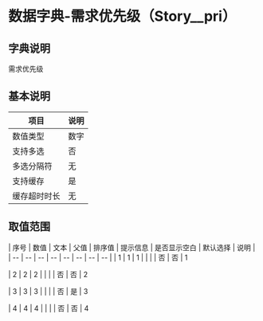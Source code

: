 # 数据字典-需求优先级（Story__pri）
## 字典说明
需求优先级

## 基本说明
| 项目 | 说明 |
| -- | -- |
| 数值类型 | 数字 |
| 支持多选 | 否 |
| 多选分隔符 | 无 |
| 支持缓存 | 是 |
| 缓存超时时长 | 无 |

## 取值范围
| 序号 | 数值 | 文本 | 父值 | 排序值 | 提示信息 | 是否显示空白 | 默认选择 | 说明 |
| -- | -- | -- | -- | -- | -- | -- | -- |
| 1 | 1 | 1 |  |  |  | 否 | 否 | 1

| 2 | 2 | 2 |  |  |  | 否 | 否 | 2

| 3 | 3 | 3 |  |  |  | 否 | 是 | 3

| 4 | 4 | 4 |  |  |  | 否 | 否 | 4


